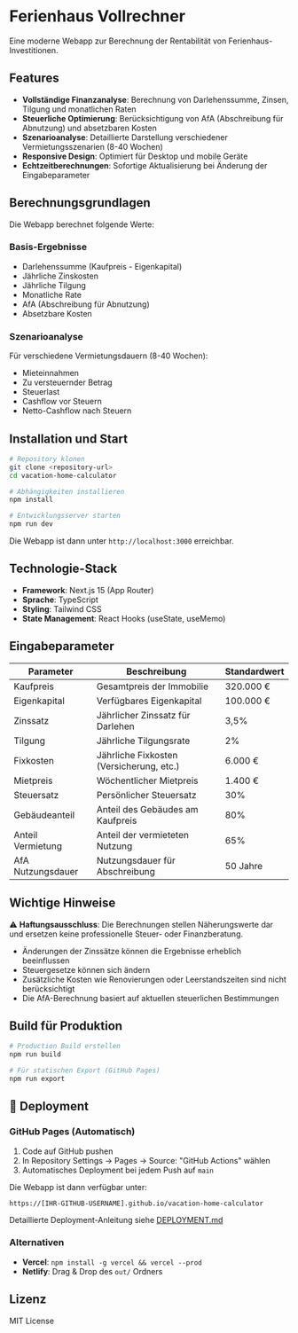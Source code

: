 # Ferienhaus Vollrechner

Eine moderne Webapp zur Berechnung der Rentabilität von Ferienhaus-Investitionen.

## Features

- **Vollständige Finanzanalyse**: Berechnung von Darlehenssumme, Zinsen, Tilgung und monatlichen Raten
- **Steuerliche Optimierung**: Berücksichtigung von AfA (Abschreibung für Abnutzung) und absetzbaren Kosten
- **Szenarioanalyse**: Detaillierte Darstellung verschiedener Vermietungsszenarien (8-40 Wochen)
- **Responsive Design**: Optimiert für Desktop und mobile Geräte
- **Echtzeitberechnungen**: Sofortige Aktualisierung bei Änderung der Eingabeparameter

## Berechnungsgrundlagen

Die Webapp berechnet folgende Werte:

### Basis-Ergebnisse
- Darlehenssumme (Kaufpreis - Eigenkapital)
- Jährliche Zinskosten
- Jährliche Tilgung
- Monatliche Rate
- AfA (Abschreibung für Abnutzung)
- Absetzbare Kosten

### Szenarioanalyse
Für verschiedene Vermietungsdauern (8-40 Wochen):
- Mieteinnahmen
- Zu versteuernder Betrag
- Steuerlast
- Cashflow vor Steuern
- Netto-Cashflow nach Steuern

## Installation und Start

```bash
# Repository klonen
git clone <repository-url>
cd vacation-home-calculator

# Abhängigkeiten installieren
npm install

# Entwicklungsserver starten
npm run dev
```

Die Webapp ist dann unter `http://localhost:3000` erreichbar.

## Technologie-Stack

- **Framework**: Next.js 15 (App Router)
- **Sprache**: TypeScript
- **Styling**: Tailwind CSS
- **State Management**: React Hooks (useState, useMemo)

## Eingabeparameter

| Parameter | Beschreibung | Standardwert |
|-----------|--------------|--------------|
| Kaufpreis | Gesamtpreis der Immobilie | 320.000 € |
| Eigenkapital | Verfügbares Eigenkapital | 100.000 € |
| Zinssatz | Jährlicher Zinssatz für Darlehen | 3,5% |
| Tilgung | Jährliche Tilgungsrate | 2% |
| Fixkosten | Jährliche Fixkosten (Versicherung, etc.) | 6.000 € |
| Mietpreis | Wöchentlicher Mietpreis | 1.400 € |
| Steuersatz | Persönlicher Steuersatz | 30% |
| Gebäudeanteil | Anteil des Gebäudes am Kaufpreis | 80% |
| Anteil Vermietung | Anteil der vermieteten Nutzung | 65% |
| AfA Nutzungsdauer | Nutzungsdauer für Abschreibung | 50 Jahre |

## Wichtige Hinweise

⚠️ **Haftungsausschluss**: Die Berechnungen stellen Näherungswerte dar und ersetzen keine professionelle Steuer- oder Finanzberatung.

- Änderungen der Zinssätze können die Ergebnisse erheblich beeinflussen
- Steuergesetze können sich ändern
- Zusätzliche Kosten wie Renovierungen oder Leerstandszeiten sind nicht berücksichtigt
- Die AfA-Berechnung basiert auf aktuellen steuerlichen Bestimmungen

## Build für Produktion

```bash
# Production Build erstellen
npm run build

# Für statischen Export (GitHub Pages)
npm run export
```

## 🚀 Deployment

### GitHub Pages (Automatisch)
1. Code auf GitHub pushen
2. In Repository Settings → Pages → Source: "GitHub Actions" wählen
3. Automatisches Deployment bei jedem Push auf `main`

Die Webapp ist dann verfügbar unter:
```
https://[IHR-GITHUB-USERNAME].github.io/vacation-home-calculator
```

Detaillierte Deployment-Anleitung siehe [DEPLOYMENT.md](DEPLOYMENT.md)

### Alternativen
- **Vercel**: `npm install -g vercel && vercel --prod`
- **Netlify**: Drag & Drop des `out/` Ordners

## Lizenz

MIT License